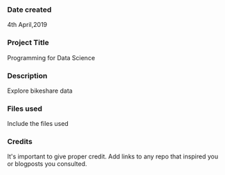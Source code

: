 ### Date created
4th April,2019

### Project Title
Programming for Data Science

### Description
Explore bikeshare data

### Files used
Include the files used

### Credits
It's important to give proper credit. Add links to any repo that inspired you or blogposts you consulted.

